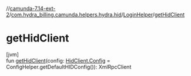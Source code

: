 //[camunda-7.14-ext-2](../../../index.md)/[com.hydra_billing.camunda.helpers.hydra.hid](../index.md)/[LoginHelper](index.md)/[getHidClient](get-hid-client.md)

# getHidClient

[jvm]\
fun [getHidClient](get-hid-client.md)(config: [HidClient.Config](../../com.hydra_billing.camunda.xml_rpc_clients/-hid-client/-config/index.md) = ConfigHelper.getDefaultHIDConfig()): XmlRpcClient
